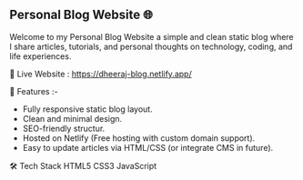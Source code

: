 ## Personal Blog Website 🌐
Welcome to my Personal Blog Website a simple and clean static blog where I share articles, tutorials, and personal thoughts on technology, coding, and life experiences.

🔗 Live Website : https://dheeraj-blog.netlify.app/

📌 Features :-
- Fully responsive static blog layout.
- Clean and minimal design.
- SEO-friendly structur.
- Hosted on Netlify (Free hosting with custom domain support).
- Easy to update articles via HTML/CSS (or integrate CMS in future).

🛠️ Tech Stack
HTML5
CSS3
JavaScript

